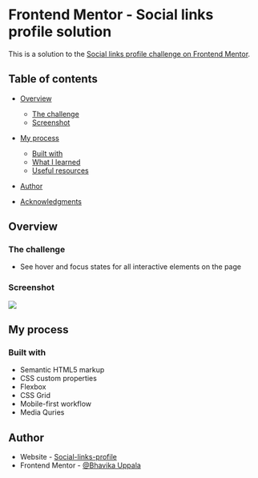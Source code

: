 # Frontend Mentor - Social links profile solution

This is a solution to the [Social links profile challenge on Frontend Mentor](https://www.frontendmentor.io/challenges/social-links-profile-UG32l9m6dQ). 

## Table of contents

- [Overview](#overview)
  - [The challenge](#the-challenge)
  - [Screenshot](#screenshot)

- [My process](#my-process)
  - [Built with](#built-with)
  - [What I learned](#what-i-learned)
  - [Useful resources](#useful-resources)
- [Author](#author)
- [Acknowledgments](#acknowledgments)


## Overview

### The challenge



- See hover and focus states for all interactive elements on the page

### Screenshot

![](./design/destkop-design.jpg)
 


## My process

### Built with

- Semantic HTML5 markup
- CSS custom properties
- Flexbox
- CSS Grid
- Mobile-first workflow
- Media Quries




## Author

- Website - [Social-links-profile](https://www.your-site.com)
- Frontend Mentor - [@Bhavika Uppala](https://www.frontendmentor.io/profile/yourusername)


